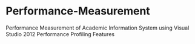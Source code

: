 # Performance-Measurement
Performance Measurement of Academic Information System using Visual Studio 2012 Performance Profiling Features
